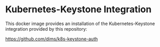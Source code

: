 Kubernetes-Keystone Integration
===============================

This docker image provides an installation of the Kubernetes-Keystone
integration provided by this repository:

https://github.com/dims/k8s-keystone-auth
